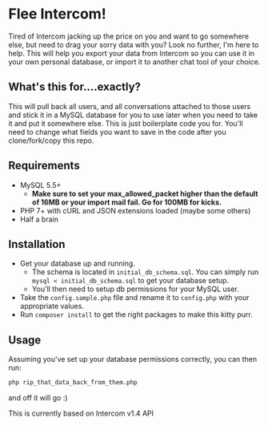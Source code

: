 Flee Intercom!
====

Tired of Intercom jacking up the price on you and want to go somewhere else, but need to drag your sorry data with you? Look no further, I'm here to help. This will help you export your data from Intercom so you can use it in your own personal database, or import it to another chat tool of your choice.

What's this for....exactly?
----
This will pull back all users, and all conversations attached to those users and stick it in a MySQL database for you to use later when you need to take it and put it somewhere else. This is just boilerplate code you for. You'll need to change what fields you want to save in the code after you clone/fork/copy this repo.

Requirements
----
- MySQL 5.5+
  - **Make sure to set your max_allowed_packet higher than the default of 16MB or your import mail fail. Go for 100MB for kicks.**
- PHP 7+ with cURL and JSON extensions loaded (maybe some others)
- Half a brain

Installation
----
- Get your database up and running. 
  - The schema is located in `initial_db_schema.sql`. You can simply run `mysql < initial_db_schema.sql` to get your database setup. 
  - You'll then need to setup db permissions for your MySQL user. 
- Take the `config.sample.php` file and rename it to `config.php` with your appropriate values.
- Run `composer install` to get the right packages to make this kitty purr.

Usage
----
Assuming you've set up your database permissions correctly, you can then run: 

```bash
php rip_that_data_back_from_them.php
``` 

and off it will go :)

This is currently based on Intercom v1.4 API

